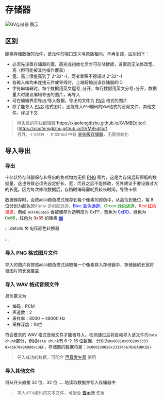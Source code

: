 <script setup lang="ts">
import UintColorConverter from "/components/UintColorConverter.vue";
</script>

# 存储器 <Badge text="v1.0" type="info"/>

<img src="/images/base/shift/GVMemoryBankBlock.webp" alt="GV存储器 图示" class="center_image small"/>

## 区别

能够存储数据的元件，该元件的端口定义与原版相同，不再复述，区别如下：

* 必须先设置存储器的宽、高完成初始化后方可存储数据，设置后无法修改宽、高（但可能被其他操作覆盖）
* 宽、高上限提高到了 2^32^-1，两者乘积不得超过 2^32^-1
* 各输入端均未连接元件或导线时，上端将输出该存储器的ID
* 字符串编辑时，每个数据用英文逗号`,`分开，每行数据用英文分号`;`分开，数据量大时建议编辑导出的图片，再导入
* 可在编辑界面导出/导入数据，导出的文件为 [PNG](https://www.w3.org/TR/png/) 格式的图片
* 除了能导入 [PNG](https://www.w3.org/TR/png/) 格式图片，还能导入`PCM`编码的`WAV`格式的音频文件、其他文件，详见下文

> 附失败的在线编辑器[https://xiaofengdizhu.github.io/GVMBEditor](https://xiaofengdizhu.github.io/GVMBEditor)  
> 另外，`十亿伏特 · 扩展`mod 中有 [易失版存储器](../../expand/memory_banks/volatile_memory_banks#易失性存储器)，无需初始化

## 导入导出

### 导出

十亿伏特存储器保存和导出的格式均为无损 [PNG](https://www.w3.org/TR/png/) 图片，这是为存储远超原版的数据量，这也导致必须先设定好长、宽，而且之后不能修改，另外建议不要设置过大的长宽，因为每次修改数据后，存档时编码需耗费较长时间，导致卡顿

数据保存时，会按`ABGR`颜色模式保存到每个像素的颜色中，从高位到低位，每 8 位分别为颜色的<span style="opacity:0.6;">Alpha 透明度通道</span>、<span style="color:blue;">Blue 蓝色通道</span>、<span style="color:green;">Green 绿色通道</span>、<span style="color:red;">Red 红色通道</span>，例如 `0xFFDD6655` 会被储存为透明度为 0xFF，蓝色为 <span style="color:#0000DD;">0xDD</span>，绿色为 <span style="color:#006600;">0x66</span>，红色为 <span style="color:#550000;">0x55</span> 的像素 <span style="display:inline-block;width:1em;height:1em;vertical-align:middle;background-color:#5566DD;"/>

::: details 🛠️ 电压颜色转换器

<UintColorConverter />
:::

### 导入 PNG 格式图片文件

导入的图片将按照`ABGR`颜色模式读取每一个像素存入存储器中，存储器的长宽将被图片的长宽覆盖

### 导入 WAV 格式音频文件

具体要求为

* 编码：PCM
* 声道数：2
* 采样率：8000 \~ 48000 Hz
* 采样深度：16位

符合要求的 WAV 格式音频文件才能被导入，检测通过后将自动导入该文件的`data chunk`部分，例如`data chunk`有 6 个 16 位数据，分别为`0x0001`&#8203;`0x0002`&#8203;`0x3333`&#8203;`0x4567`&#8203;`0xBA98`&#8203;`0xCDEF`，存储器的数据将是：`0x00010002`&#8203;`0x33334567`&#8203;`0xBA98CDEF`

> 导入成功的数据，可配合 [声音发生器](sound_generator) 使用

### 导入其他文件

将从开头直接 32 位、32 位……地读取数据并写入存储器中

> 导入`UTF8`编码的文本文件，可配合 [告示牌](sign) 使用